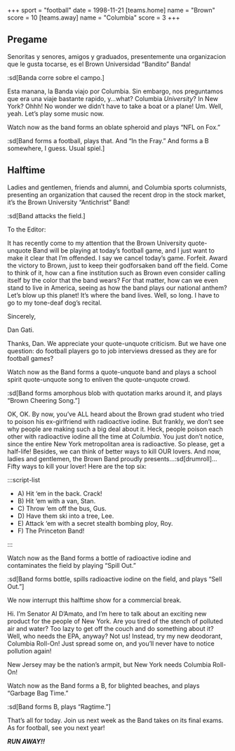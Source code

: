 +++
sport = "football"
date = 1998-11-21
[teams.home]
name = "Brown"
score = 10
[teams.away]
name = "Columbia"
score = 3
+++

## Pregame

Senoritas y senores, amigos y graduados, presentemente una organizacion que le gusta tocarse, es el Brown Universidad “Bandito” Banda!

:sd[Banda corre sobre el campo.]

Esta manana, la Banda viajo por Columbia. Sin embargo, nos preguntamos que era una viaje bastante rapido, y…what? Columbia _University_? In New York? Ohhh! No wonder we didn’t have to take a boat or a plane! Um. Well, yeah. Let’s play some music now.

Watch now as the band forms an oblate spheroid and plays “NFL on Fox.”

:sd[Band forms a football, plays that. And “In the Fray.” And forms a B somewhere, I guess. Usual spiel.]

## Halftime

Ladies and gentlemen, friends and alumni, and Columbia sports columnists, presenting an organization that caused the recent drop in the stock market, it’s the Brown University “Antichrist” Band!

:sd[Band attacks the field.]

To the Editor:

It has recently come to my attention that the Brown University quote-unquote Band will be playing at today’s football game, and I just want to make it clear that I’m offended. I say we cancel today’s game. Forfeit. Award the victory to Brown, just to keep their godforsaken band off the field. Come to think of it, how can a fine institution such as Brown even consider calling itself by the color that the band wears? For that matter, how can we even stand to live in America, seeing as how the band plays our national anthem? Let’s blow up this planet! It’s where the band lives. Well, so long. I have to go to my tone-deaf dog’s recital.

Sincerely,

Dan Gati.

Thanks, Dan. We appreciate your quote-unquote criticism. But we have one question: do football players go to job interviews dressed as they are for football games?

Watch now as the Band forms a quote-unquote band and plays a school spirit quote-unquote song to enliven the quote-unquote crowd.

:sd[Band forms amorphous blob with quotation marks around it, and plays “Brown Cheering Song.”]

OK, OK. By now, you’ve ALL heard about the Brown grad student who tried to poison his ex-girlfriend with radioactive iodine. But frankly, we don’t see why people are making such a big deal about it. Heck, people poison each other with radioactive iodine all the time at _Columbia_. You just don’t notice, since the entire New York metropolitan area is radioactive. So please, get a half-life! Besides, we can think of better ways to kill OUR lovers. And now, ladies and gentlemen, the Brown Band proudly presents…:sd[drumroll]…Fifty ways to kill your lover! Here are the top six:

:::script-list

- A) Hit ‘em in the back. Crack!
- B) Hit ‘em with a van, Stan.
- C) Throw ‘em off the bus, Gus.
- D) Have them ski into a tree, Lee.
- E) Attack ‘em with a secret stealth bombing ploy, Roy.
- F) The Princeton Band!

:::

Watch now as the Band forms a bottle of radioactive iodine and contaminates the field by playing “Spill Out.”

:sd[Band forms bottle, spills radioactive iodine on the field, and plays “Sell Out.”]

We now interrupt this halftime show for a commercial break.

Hi. I’m Senator Al D’Amato, and I’m here to talk about an exciting new product for the people of New York. Are you tired of the stench of polluted air and water? Too lazy to get off the couch and do something about it? Well, who needs the EPA, anyway? Not us! Instead, try my new deodorant, Columbia Roll-On! Just spread some on, and you’ll never have to notice pollution again!

New Jersey may be the nation’s armpit, but New York needs Columbia Roll-On!

Watch now as the Band forms a B, for blighted beaches, and plays “Garbage Bag Time.”

:sd[Band forms B, plays “Ragtime.”]

That’s all for today. Join us next week as the Band takes on its final exams. As for football, see you next year!

**_RUN AWAY!!_**

